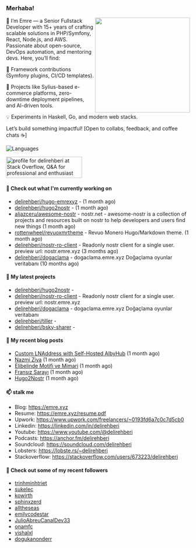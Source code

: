 <h3>Merhaba!</h3>
 

<img align="right" src="https://media.giphy.com/media/ZE6HYckyroMWwSp11C/giphy-downsized.gif" width="260">

👋 I’m Emre — a Senior Fullstack Developer with 15+ years of crafting scalable solutions in PHP/Symfony, React, Node.js, and AWS. Passionate about open-source, DevOps automation, and mentoring devs. Here, you’ll find:

🔧 Framework contributions (Symfony plugins, CI/CD templates).

🚀 Projects like Sylius-based e-commerce platforms, zero-downtime deployment pipelines, and AI-driven tools.

💡 Experiments in Haskell, Go, and modern web stacks.

Let’s build something impactful! [Open to collabs, feedback, and coffee chats ☕]

![Languages](https://github-readme-stats.vercel.app/api/top-langs/?username=delirehberi&layout=compact)

<a href="https://stackoverflow.com/users/673223/delirehberi"><img src="https://stackoverflow.com/users/flair/673223.png" width="208" height="58" alt="profile for delirehberi at Stack Overflow, Q&amp;A for professional and enthusiast programmers" title="profile for delirehberi at Stack Overflow, Q&amp;A for professional and enthusiast programmers"></a>

#### 👷 Check out what I'm currently working on

- [delirehberi/hugo-emrexyz](https://github.com/delirehberi/hugo-emrexyz) -  (1 month ago)
- [delirehberi/hugo2nostr](https://github.com/delirehberi/hugo2nostr) -  (1 month ago)
- [aljazceru/awesome-nostr](https://github.com/aljazceru/awesome-nostr) - nostr.net - awesome-nostr is a collection of projects and resources built on nostr to help developers and users find new things  (1 month ago)
- [rottenwheel/revuoxmrtheme](https://github.com/rottenwheel/revuoxmrtheme) - Revuo Monero Hugo/Markdown theme. (1 month ago)
- [delirehberi/nostr-ro-client](https://github.com/delirehberi/nostr-ro-client) - Readonly nostr client for a single user. preview url: nostr.emre.xyz (3 months ago)
- [delirehberi/dogaclama](https://github.com/delirehberi/dogaclama) - dogaclama.emre.xyz Doğaçlama oyunlar veritabanı (10 months ago)

#### 🌱 My latest projects

- [delirehberi/hugo2nostr](https://github.com/delirehberi/hugo2nostr) - 
- [delirehberi/nostr-ro-client](https://github.com/delirehberi/nostr-ro-client) - Readonly nostr client for a single user. preview url: nostr.emre.xyz
- [delirehberi/dogaclama](https://github.com/delirehberi/dogaclama) - dogaclama.emre.xyz Doğaçlama oyunlar veritabanı
- [delirehberi/tiller](https://github.com/delirehberi/tiller) - 
- [delirehberi/bsky-sharer](https://github.com/delirehberi/bsky-sharer) - 

#### 📜 My recent blog posts 

- [Custom LNAddress with Self-Hosted AlbyHub](https://emre.xyz/posts/custom-lnaddress/) (1 month ago)
- [Nazmi Ziya](https://emre.xyz/posts/nazmi-ziya/) (1 month ago)
- [Elibelinde Motifi ve Mimari](https://emre.xyz/posts/elibelinde-motifi/) (1 month ago)
- [Fransız Sarayı](https://emre.xyz/posts/fransiz-sarayi/) (1 month ago)
- [Hugo2Nostr](https://emre.xyz/posts/0d64aa67/) (1 month ago) 

#### 📫 stalk me

- Blog: https://emre.xyz 
- Resume: https://emre.xyz/resume.pdf
- Upwork: https://www.upwork.com/freelancers/~0193fd6a7c0c7d5cb0
- Linkedin: https://linkedin.com/in/delirehberi 
- Youtube: https://www.youtube.com/@delirehberi
- Podcasts: https://anchor.fm/delirehberi
- Soundcloud: https://soundcloud.com/delirehberi
- Lobsters: https://lobste.rs/~delirehberi
- Stackoverflow: https://stackoverflow.com/users/673223/delirehberi


#### 👯 Check out some of my recent followers

- [trinhminhtriet](https://github.com/trinhminhtriet)
- [sukelec](https://github.com/sukelec)
- [kowirth](https://github.com/kowirth)
- [sphinxzerd](https://github.com/sphinxzerd)
- [alltheseas](https://github.com/alltheseas)
- [emilycodestar](https://github.com/emilycodestar)
- [JulioAbreuCanalDev33](https://github.com/JulioAbreuCanalDev33)
- [onamfc](https://github.com/onamfc)
- [vishalxl](https://github.com/vishalxl)
- [dogukanonderr](https://github.com/dogukanonderr)




